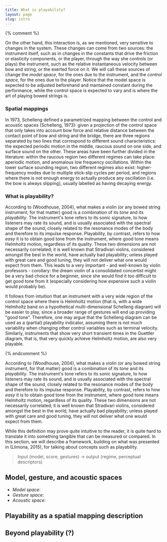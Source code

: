 ```yaml
---
title: What is playability?
layout: page
slug: intro
---
```


{% comment %}

On the other hand, this interaction is, as we mentioned, very sensitive to changes in the system. These changes can come from two sources: the instrument itself, such as in changes in the constants that drive the friction or elasticity components, or the player, through the way she controls (or plays) the instrument, such as the relative instantaneous velocity between bow and string, or the exerted force on it. We will call these sources of change the _model space_, for the ones due to the instrument, and the _control space_, for the ones due to the player. Notice that the model space is expected to be adjusted beforehand and mantained constant during the performance, while the control space is expected to vary and is where the art of playing bowed strings is.

### Spatial mappings

In 1973, Schelleng defined a parametrized mapping between the control and acoustic spaces (Schelleng, 1973): given a projection of the control space that only takes into account bow force and relative distance between the contact point of bow and string and the bridge, there are three regions separated by two lines that correspond to different sound characteristics: the expected periodic motion in the middle, raucous sound on one side, and surface sound on the other. These areas have been further divided in the literature: within the raucous region two different regimes can take place: aperiodic motion, and anomalous low frequency oscillations. Within the lower surface sounding region, two different regimes also exist: higher-frequency modes due to multiple stick-slip cycles per period, and regions where there is not enough energy to actually produce any oscillation (i.e. the bow is always slipping), usually labelled as having decaying energy.


### What is playability?

According to (Woodhouse, 2004), what makes a violin (or any bowed string instrument, for that matter) good is a combination of its _tone_ and its _playability_. The instrument's tone refers to its sonic signature, to how listeners may rate its sound, and is usually associated with the spectral shape of the sound, closely related to the resonance modes of the body and therefore to its impulse response. Playability, by contrast, refers to how _easy_ it is to obtain good tone from the instrument, where good tone means Helmholtz motion, regardless of its quality. These two dimensions are not necessarily correlated; it is well known that Stradivari violins, considered amongst the best in the world, have actually bad playability; unless played with great care and good tuning, they will not deliver what one would expect from them. This leads to a very important - and well-known by violin professors - corollary: the dream violin of a consolidated concertist might be a very bad choice for a beginner, since she would find it too difficult to get good tone from it (especially considering how expensive such a violin would probably be).

It follows from intuition that an instrument with a very wide region of the control space where there is Helmholtz motion (that is, with a wide Helmholtz band on a hypothetical multi-dimensional Schelleng diagram) will be easier to play, since a broader range of gestures will end up providing "good tone". Therefore, one may argue that the Schelleng diagram can be used as a (partial) playability indicator, assuming there is not much variability when changing other control variables such as terminal velocity. Similarly, instruments that show very short transient times in the Guettler diagram, that is, that very quickly achieve Helmholtz motion, are also very playable. 

{% endcomment %}



According to (Woodhouse, 2004), what makes a violin (or any bowed string instrument, for that matter) good is a combination of its _tone_ and its _playability_. The instrument's tone refers to its sonic signature, to how listeners may rate its sound, and is usually associated with the spectral shape of the sound, closely related to the resonance modes of the body and therefore to its impulse response. Playability, by contrast, refers to how _easy_ it is to obtain good tone from the instrument, where good tone means Helmholtz motion, regardless of its quality. These two dimensions are not necessarily correlated; it is well known that Stradivari violins, considered amongst the best in the world, have actually bad playability; unless played with great care and good tuning, they will not deliver what one would expect from them.

While this definition may prove quite intuitive to the reader, it is quite hard to translate it into something tangible that can be measured or compared. In this section, we will describe a framework, building on what was presented in (Llimona, 2015), for talking about concepts such as playability.

> Input (model, score, gestures) -> output (regime, perceptual descriptors)

## Model, gesture, and acoustic spaces

- *Model space*: 
- *Gesture space*:
- *Acoustic space*:

## Playability as a spatial mapping description


## Beyond playability (?)


